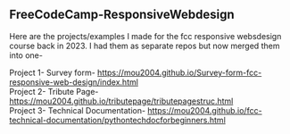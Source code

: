 ## FreeCodeCamp-ResponsiveWebdesign
Here are the projects/examples I made for the fcc responsive websdesign course back in 2023. I had them as separate repos but now merged them into one- <br>

Project 1- Survey form-  https://mou2004.github.io/Survey-form-fcc-responsive-web-design/index.html <br>
Project 2- Tribute Page-https://mou2004.github.io/tributepage/tributepagestruc.html <br>
Project 3- Technical Documentation- https://mou2004.github.io/fcc-technical-documentation/pythontechdocforbeginners.html <br>
